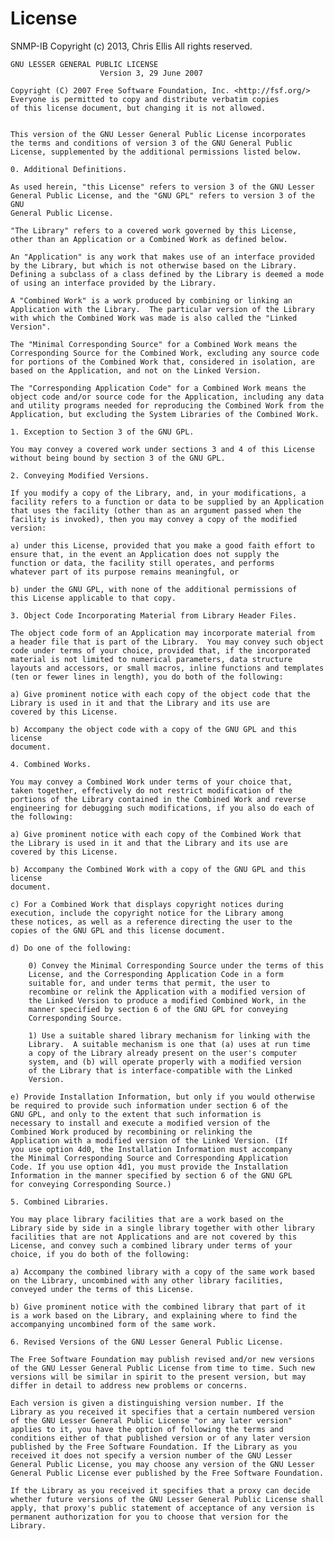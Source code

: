 License
=======
SNMP-IB
Copyright (c) 2013, Chris Ellis
All rights reserved.


	GNU LESSER GENERAL PUBLIC LICENSE
						Version 3, 29 June 2007

	Copyright (C) 2007 Free Software Foundation, Inc. <http://fsf.org/>
	Everyone is permitted to copy and distribute verbatim copies
	of this license document, but changing it is not allowed.


	This version of the GNU Lesser General Public License incorporates
	the terms and conditions of version 3 of the GNU General Public
	License, supplemented by the additional permissions listed below.

	0. Additional Definitions.

	As used herein, "this License" refers to version 3 of the GNU Lesser
	General Public License, and the "GNU GPL" refers to version 3 of the GNU
	General Public License.

	"The Library" refers to a covered work governed by this License,
	other than an Application or a Combined Work as defined below.

	An "Application" is any work that makes use of an interface provided
	by the Library, but which is not otherwise based on the Library.
	Defining a subclass of a class defined by the Library is deemed a mode
	of using an interface provided by the Library.

	A "Combined Work" is a work produced by combining or linking an
	Application with the Library.  The particular version of the Library
	with which the Combined Work was made is also called the "Linked
	Version".

	The "Minimal Corresponding Source" for a Combined Work means the
	Corresponding Source for the Combined Work, excluding any source code
	for portions of the Combined Work that, considered in isolation, are
	based on the Application, and not on the Linked Version.

	The "Corresponding Application Code" for a Combined Work means the
	object code and/or source code for the Application, including any data
	and utility programs needed for reproducing the Combined Work from the
	Application, but excluding the System Libraries of the Combined Work.

	1. Exception to Section 3 of the GNU GPL.

	You may convey a covered work under sections 3 and 4 of this License
	without being bound by section 3 of the GNU GPL.

	2. Conveying Modified Versions.

	If you modify a copy of the Library, and, in your modifications, a
	facility refers to a function or data to be supplied by an Application
	that uses the facility (other than as an argument passed when the
	facility is invoked), then you may convey a copy of the modified
	version:

	a) under this License, provided that you make a good faith effort to
	ensure that, in the event an Application does not supply the
	function or data, the facility still operates, and performs
	whatever part of its purpose remains meaningful, or

	b) under the GNU GPL, with none of the additional permissions of
	this License applicable to that copy.

	3. Object Code Incorporating Material from Library Header Files.

	The object code form of an Application may incorporate material from
	a header file that is part of the Library.  You may convey such object
	code under terms of your choice, provided that, if the incorporated
	material is not limited to numerical parameters, data structure
	layouts and accessors, or small macros, inline functions and templates
	(ten or fewer lines in length), you do both of the following:

	a) Give prominent notice with each copy of the object code that the
	Library is used in it and that the Library and its use are
	covered by this License.

	b) Accompany the object code with a copy of the GNU GPL and this license
	document.

	4. Combined Works.

	You may convey a Combined Work under terms of your choice that,
	taken together, effectively do not restrict modification of the
	portions of the Library contained in the Combined Work and reverse
	engineering for debugging such modifications, if you also do each of
	the following:

	a) Give prominent notice with each copy of the Combined Work that
	the Library is used in it and that the Library and its use are
	covered by this License.

	b) Accompany the Combined Work with a copy of the GNU GPL and this license
	document.

	c) For a Combined Work that displays copyright notices during
	execution, include the copyright notice for the Library among
	these notices, as well as a reference directing the user to the
	copies of the GNU GPL and this license document.

	d) Do one of the following:

		0) Convey the Minimal Corresponding Source under the terms of this
		License, and the Corresponding Application Code in a form
		suitable for, and under terms that permit, the user to
		recombine or relink the Application with a modified version of
		the Linked Version to produce a modified Combined Work, in the
		manner specified by section 6 of the GNU GPL for conveying
		Corresponding Source.

		1) Use a suitable shared library mechanism for linking with the
		Library.  A suitable mechanism is one that (a) uses at run time
		a copy of the Library already present on the user's computer
		system, and (b) will operate properly with a modified version
		of the Library that is interface-compatible with the Linked
		Version.

	e) Provide Installation Information, but only if you would otherwise
	be required to provide such information under section 6 of the
	GNU GPL, and only to the extent that such information is
	necessary to install and execute a modified version of the
	Combined Work produced by recombining or relinking the
	Application with a modified version of the Linked Version. (If
	you use option 4d0, the Installation Information must accompany
	the Minimal Corresponding Source and Corresponding Application
	Code. If you use option 4d1, you must provide the Installation
	Information in the manner specified by section 6 of the GNU GPL
	for conveying Corresponding Source.)

	5. Combined Libraries.

	You may place library facilities that are a work based on the
	Library side by side in a single library together with other library
	facilities that are not Applications and are not covered by this
	License, and convey such a combined library under terms of your
	choice, if you do both of the following:

	a) Accompany the combined library with a copy of the same work based
	on the Library, uncombined with any other library facilities,
	conveyed under the terms of this License.

	b) Give prominent notice with the combined library that part of it
	is a work based on the Library, and explaining where to find the
	accompanying uncombined form of the same work.

	6. Revised Versions of the GNU Lesser General Public License.

	The Free Software Foundation may publish revised and/or new versions
	of the GNU Lesser General Public License from time to time. Such new
	versions will be similar in spirit to the present version, but may
	differ in detail to address new problems or concerns.

	Each version is given a distinguishing version number. If the
	Library as you received it specifies that a certain numbered version
	of the GNU Lesser General Public License "or any later version"
	applies to it, you have the option of following the terms and
	conditions either of that published version or of any later version
	published by the Free Software Foundation. If the Library as you
	received it does not specify a version number of the GNU Lesser
	General Public License, you may choose any version of the GNU Lesser
	General Public License ever published by the Free Software Foundation.

	If the Library as you received it specifies that a proxy can decide
	whether future versions of the GNU Lesser General Public License shall
	apply, that proxy's public statement of acceptance of any version is
	permanent authorization for you to choose that version for the
	Library.
